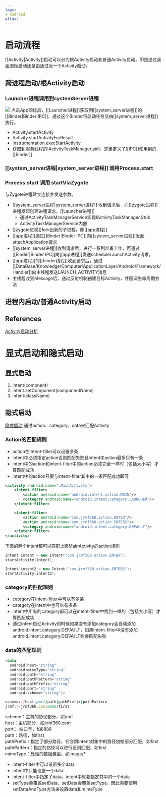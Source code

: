 ```yaml
---
tags: 
- android
alias:
---
```

# 启动流程
[[Activity|Activity]]启动可以分为根Activity启动和普通Activity启动，即是通过桌面图标启动还是由通过另一个Activity启动。
## 跨进程启动/根Activity启动
### Launcher进程调用到systemServer进程
 ![](https://p1-jj.byteimg.com/tos-cn-i-t2oaga2asx/gold-user-assets/2019/10/9/16daf8c05d64c40a~tplv-t2oaga2asx-zoom-in-crop-mark:4536:0:0:0.awebp)
点击App图标后，[[Launcher进程]]获取到[[system_server进程]]的[[Binder|Binder IPC]]，通过这个Binder将启动任务交由[[system_server进程]]执行。
- Activity.startActivity
- Activity.startActivityForResult
- Instrumentation.execStartActivity
- 获取到服务线程的IActivityTaskManager.aidl，这里定义了[[IPC]]使用到的[[Binder]]
### [[system_server进程|system_server进程]] 调用Process.start
### Process.start 调用 startViaZygote
与Zygote进程建立连接并发送参数。



- [[system_server进程|system_server进程]] 收到请求后，向[[zygote进程]]进程发起创建进程请求。[[Launcher进程]]
	- 通过ActivityTaskManagerService实现IActivityTaskManager.Stub
	- ActivityTaskManagerService内部
- [[zygote进程]]fork出新的子进程，即[[app进程]]
- [[app进程]]通过[[Binder|Binder IPC]]向[[system_server进程]]发起attachApplication请求
- [[system_server进程]]收到请求后，进行一系列准备工作，再通过[[Binder|Binder IPC]]向[[app进程]]发送scheduleLaunchActivity请求。
- [[app进程]]的[[binder线程]]收到请求后，通过[[DataBase/Knowledge/Computer/ApplicationLayer/Android/Framework/Handler]]向主线程发送LAUNCH_ACTIVITY消息
- 主线程收到Message后，通过反射机制创建目标Activity，并回调生命周期方法
## 进程内启动/普通Activity启动
## References 
[Activity启动分析](https://juejin.cn/post/6844903959581163528#heading-1) 
# 显式启动和隐式启动
## 显式启动
1. intent(compnent)
2. intent.setComponent(componentName)
3. intent(className)
## 隐式启动
[隐式启动](https://www.jianshu.com/p/12c6253f1851) 
通过action、category、data来匹配Activity
### Action的匹配规则
-   action在Intent-filter可以设置多条
-   intent中必须指定action否则匹配失败且intent中action最多只有一条
-   intent中的action和intent-filter中的action必须完全一样时（包括大小写）才算匹配成功
-   intent中的action只要与intent-filter其中的一条匹配成功即可

```xml
<activity android:name=".MainActivity">
    <intent-filter>
        <action android:name="android.intent.action.MAIN"/>
        <category android:name="android.intent.category.LAUNCHER"/>
    </intent-filter>

    <intent-filter>
        <action android:name="com.jrmf360.action.ENTER"/>
        <action android:name="com.jrmf360.action.ENTER2"/>
        <category android:name="android.intent.category.DEFAULT"/>
    </intent-filter>
</activity>
```

下面的两个intent都可以匹配上面MainActivity的action规则

```cpp
Intent intent = new Intent("com.jrmf360.action.ENTER");
startActivity(intent);

Intent intent2 = new Intent("com.jrmf360.action.ENTER2");
startActivity(intent2);
```
### category的匹配规则
-   category在intent-filter中可以有多条
-   category在intent中也可以有多条
-   intent中所有的category都可以在intent-filter中找到一样的（包括大小写）才算匹配成功
-   通过intent启动Activity的时候如果没有添加category会自动添加android.intent.category.DEFAULT，如果intent-filter中没有添加android.intent.category.DEFAULT则会匹配失败
### data的匹配规则
```kotlin
<data 
  android:host="string"
  android:mimeType="string"
  android:path="string"
  android:pathPattern="string"
  android:pathPrefix="string"
  android:port="string"
  android:scheme="string"/>
```
```ruby
scheme://host:port/path|pathPrefix|pathPattern
jrmf://jrmf360.com:8888/first
```
scheme：主机的协议部分，如jrmf  
host：主机部分，如jrmf360.com  
port： 端口号，如8888  
path：路径，如first  
pathPrefix：指定了部分路径，它会跟Intent对象中的路径初始部分匹配，如first  
pathPattern：指定的路径可以进行正则匹配，如first  
mimeType：处理的数据类型，如image/*

-   intent-filter中可以设置多个data
-   intent中只能设置一个data
-   intent-filter中指定了data，intent中就要指定其中的一个data
-   setType会覆盖setData，setData会覆盖setType，因此需要使用setDataAndType方法来设置data和mimeType

  




